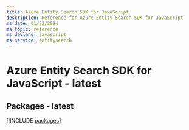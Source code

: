 ```yaml
---
title: Azure Entity Search SDK for JavaScript
description: Reference for Azure Entity Search SDK for JavaScript
ms.date: 01/22/2024
ms.topic: reference
ms.devlang: javascript
ms.service: entitysearch
---
```

# Azure Entity Search SDK for JavaScript - latest
## Packages - latest
[!INCLUDE [packages](entity-search-index.md)]